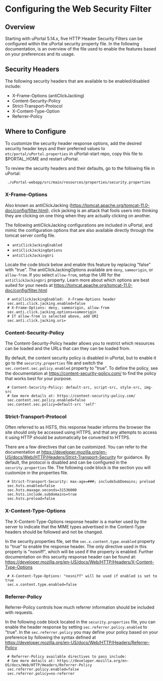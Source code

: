 # Configuring the Web Security Filter

## Overview

Starting with uPortal 5.14.x, five HTTP Header Security Filters can be configured within the uPortal security property file. In the following documentation, is an overview of the file used to enable the features based on your preferences and its usage.

## Security Headers

The following security headers that are available to be enabled/disabled include:

*   X-Frame-Options (antiClickJacking)
*   Content-Security-Policy
*   Strict-Transport-Protocol
*   X-Content-Type-Option
*   Referrer-Policy

## Where to Configure

To customize the security header response options, add the desired security header keys and their preferred values to `etc/portal/uPortal.properties` in uPortal-start repo, copy this file to $PORTAL_HOME and restart uPortal.

To review the security headers and their defaults, go to the following file in uPortal:

```bash
 ./uPortal-webapp/src/main/resources/properties/security.properties
```

### X-Frame-Options

Also known as antiClickJacking (https://tomcat.apache.org/tomcat-11.0-doc/config/filter.html), click jacking is an attack that fools users into thinking they are clicking on one thing when they are actually clicking on another.

The following antiClickJacking configurations are included in uPortal, and mimic the configuration options that are also available directly through the tomcat server config file.

*   `antiClickJackingEnabled`
*   `antiClickJackingOptions`
*   `antiClickJackingUri`

Locate the code block below and enable this feature by replacing "false" with "true". The antiClickJackingOptions available are `deny`, `sameorigin`, or `allow-from`. If you select `allow-from`, setup the URI for the `antiClickJackingUri` property. Learn more about which options are best suited for your needs at https://tomcat.apache.org/tomcat-11.0-doc/config/filter.html

```properties
 # antiClickJackingEnabled:  X-Frame-Options header
 sec.anti.click.jacking.enabled=false
 # X-Frame-Options: deny, sameorigin, allow-from
 sec.anti.click.jacking.options=sameorigin
 # If allow-from is selected above, add URI
 sec.anti.click.jacking.uri=
```

### Content-Security-Policy

The Content-Security-Policy header allows you to restrict which resources can be loaded and the URLs that can they can be loaded from.

By default, the content security policy is disabled in uPortal, but to enable it go to the `security.properties` file and switch the `sec.content.sec.policy.enabled` property to "true". To define the policy, see the documentation at https://content-security-policy.com/ to find the policy that works best for your purpose.

```properties
 # Content-Security-Policy: default-src, script-src, style-src, img-src
 # See more details at: https://content-security-policy.com/
 sec.content.sec.policy.enabled=false
 sec.content.sec.policy=default-src 'self'
```

### Strict-Transport-Protocol

Often referred to as HSTS, this response header informs the browser the site should only be accessed using HTTPS,
and that any attempts to access it using HTTP should be automatically be converted to HTTPS.

There are a few directives that can be customized. You can refer to the documentation at https://developer.mozilla.org/en-US/docs/Web/HTTP/Headers/Strict-Transport-Security for guidance. By default, the protocol is disabled and can be configured in the
`security.properties` file. The following code block is the section you will customize in the properties file.

```properties
 # Strict-Transport-Security: max-age=###; includeSubDomains; preload
 sec.hsts.enabled=false
 sec.hsts.maxage.seconds=31536000
 sec.hsts.include.subdomains=true
 sec.hsts.preload=false
```

### X-Content-Type-Options

The X-Content-Type-Options response header is a marker used by the server to indicate that the MIME types advertised in the
Content-Type headers should be followed and not be changed.

In the security.properties file, set the `sec.x.content.type.enabled` property to "true" to enable the response header. The only directive used in this property is "nosniff", which will be used if the property is enabled. Further documentation on this security response header can be found at: https://developer.mozilla.org/en-US/docs/Web/HTTP/Headers/X-Content-Type-Options

```plaintext
 # X-Content-Type-Options: "nosniff" will be used if enabled is set to true
 sec.x.content.type.enabled=false
```

### Referrer-Policy

Referrer-Policy controls how much referrer information should be included with requests.

In the following code block located in the `security.properties` file, you can enable the header response by setting
`sec.referrer.policy.enabled` to "true". In the `sec.referrer.policy` you may define your policy based on your preference by
following the syntax defined at https://developer.mozilla.org/en-US/docs/Web/HTTP/Headers/Referrer-Policy

```properties
 # Referrer-Policy available directives to pass include:
 # See more details at: https://developer.mozilla.org/en-US/docs/Web/HTTP/Headers/Referrer-Policy
 sec.referrer.policy.enabled=false
 sec.referrer.policy=no-referrer
```
